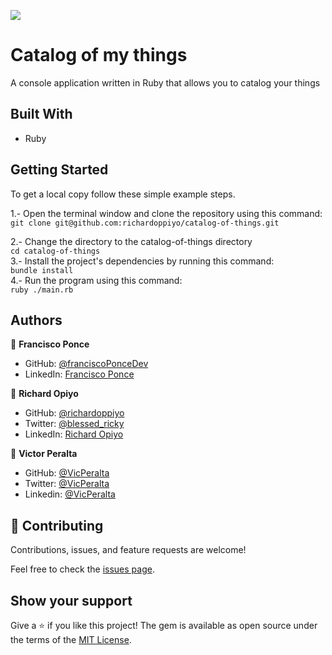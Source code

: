 ![](https://img.shields.io/badge/Microverse-blueviolet)

# Catalog of my things

A console application written in Ruby that allows you to catalog your things

## Built With

- Ruby


## Getting Started

To get a local copy follow these simple example steps.  

1.- Open the terminal window and clone the repository using this command:  
`git clone git@github.com:richardoppiyo/catalog-of-things.git` 

2.- Change the directory to the catalog-of-things directory  
`cd catalog-of-things`  
3.- Install the project's dependencies by running this command:   
`bundle install`  
4.- Run the program using this command:  
`ruby ./main.rb`  


## Authors

👤 **Francisco Ponce**
- GitHub: [@franciscoPonceDev](https://github.com/franciscoPonceDev)  
- LinkedIn: [Francisco Ponce](https://www.linkedin.com/in/dev-ponce/)

👤 **Richard Opiyo**
- GitHub: [@richardoppiyo](https://github.com/richardoppiyo)
- Twitter: [@blessed_ricky](https://twitter.com/blessed_ricky)
- LinkedIn: [Richard Opiyo](https://linkedin.com/in/richardoppiyo)

👤 **Victor Peralta**
- GitHub: [@VicPeralta](https://github.com/VicPeralta)
- Twitter: [@VicPeralta](https://twitter.com/VicPeralta)
- Linkedin: [@VicPeralta](https://www.linkedin.com/in/vicperalta/)


## 🤝 Contributing

Contributions, issues, and feature requests are welcome!

Feel free to check the [issues page](../../issues/).

## Show your support

Give a ⭐️ if you like this project!
The gem is available as open source under the terms of the [MIT License](https://opensource.org/licenses/MIT).
